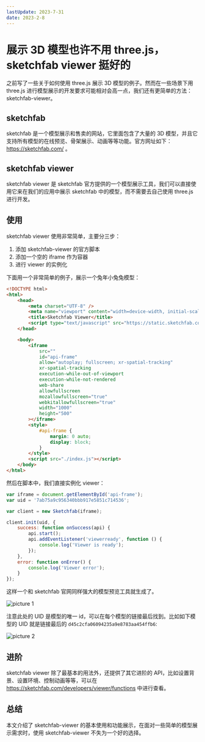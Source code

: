 ```yaml
---
lastUpdate: 2023-7-31
date: 2023-2-8
---
```

# 展示 3D 模型也许不用 three.js，sketchfab viewer 挺好的

之前写了一些关于如何使用 three.js 展示 3D 模型的例子。然而在一些场景下用 three.js 进行模型展示的开发要求可能相对会高一点，我们还有更简单的方法：sketchfab-viewer。

## sketchfab

sketchfab 是一个模型展示和售卖的网站，它里面包含了大量的 3D 模型，并且它支持所有模型的在线预览、骨架展示、动画等等功能。官方网址如下：https://sketchfab.com/ 。

## sketchfab viewer

sketchfab viewer 是 sketchfab 官方提供的一个模型展示工具，我们可以直接使用它来在我们的应用中展示 sketchfab 中的模型，而不需要去自己使用 three.js 进行开发。

## 使用

sketchfab viewer 使用非常简单，主要分三步：

1. 添加 sketchfab-viewer 的官方脚本
2. 添加一个空的 iframe 作为容器
3. 进行 viewer 的实例化

下面用一个非常简单的例子，展示一个兔年小兔兔模型：

```html
<!DOCTYPE html>
<html>
    <head>
        <meta charset="UTF-8" />
        <meta name="viewport" content="width=device-width, initial-scale=1" />
        <title>Sketchfab Viewer</title>
        <script type="text/javascript" src="https://static.sketchfab.com/api/sketchfab-viewer-1.12.1.js"></script>
    </head>

    <body>
        <iframe
            src=""
            id="api-frame"
            allow="autoplay; fullscreen; xr-spatial-tracking"
            xr-spatial-tracking
            execution-while-out-of-viewport
            execution-while-not-rendered
            web-share
            allowfullscreen
            mozallowfullscreen="true"
            webkitallowfullscreen="true"
            width="1000"
            height="500"
        ></iframe>
        <style>
            #api-frame {
                margin: 0 auto;
                display: block;
            }
        </style>
        <script src="./index.js"></script>
    </body>
</html>
```

然后在脚本中，我们直接实例化 viewer：

```js
var iframe = document.getElementById('api-frame');
var uid = '7ab75a9c956340bbb917e5851c714536';

var client = new Sketchfab(iframe);

client.init(uid, {
    success: function onSuccess(api) {
        api.start();
        api.addEventListener('viewerready', function () {
            console.log('Viewer is ready');
        });
    },
    error: function onError() {
        console.log('Viewer error');
    }
});
```

这样一个和 sketchfab 官网同样强大的模型预览工具就生成了。

![picture 1](https://stg.heyfe.org/images/blog-sketchfab-viewer-29.png)

注意此处的 UID 是模型的唯一 id，可以在每个模型的链接最后找到。比如如下模型的 UID 就是链接最后的 `d45c2cfa06094235a9e8783aa454ffb6`:

![picture 2](https://stg.heyfe.org/images/blog-sketchfab-viewer-55.png)

## 进阶

sketchfab viewer 除了最基本的用法外，还提供了其它进阶的 API，比如设置背景、设置环境、控制动画等等，可以在 https://sketchfab.com/developers/viewer/functions 中进行查看。

## 总结

本文介绍了 sketchfab-viewer 的基本使用和功能展示，在面对一些简单的模型展示需求时，使用 sketchfab-viewer 不失为一个好的选择。
